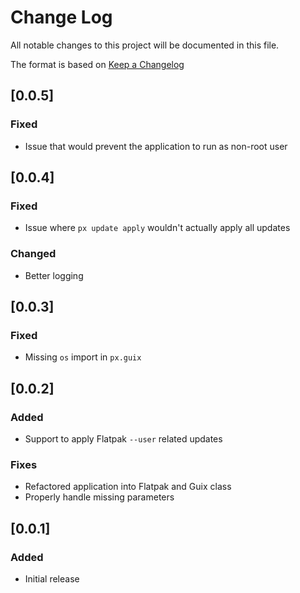 # Change Log

All notable changes to this project will be documented in this file.

The format is based on [Keep a Changelog](http://keepachangelog.com/)

## [0.0.5]
### Fixed

- Issue that would prevent the application to run as non-root user

## [0.0.4]
### Fixed

- Issue where `px update apply` wouldn't actually apply all updates

### Changed

- Better logging

## [0.0.3]
### Fixed

- Missing `os` import in `px.guix`

## [0.0.2]
### Added

- Support to apply Flatpak `--user` related updates

### Fixes

- Refactored application into Flatpak and Guix class
- Properly handle missing parameters

## [0.0.1]
### Added

- Initial release
